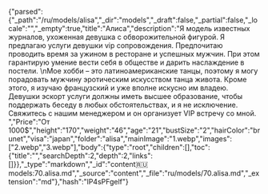 {"parsed":{"_path":"/ru/models/alisa","_dir":"models","_draft":false,"_partial":false,"_locale":"","_empty":true,"title":"Алиса","description":"Я модель известных журналов, ухоженная девушка с обворожительной фигурой. Я предлагаю услуги девушки vip сопровождения. Предпочитаю проводить время за ужином в ресторане и успешных мужчин. При этом гарантирую умение вести себя в обществе и дарить наслаждение в постели. \nМое хобби – это латиноамериканские танцы, поэтому я могу порадовать мужчину эротическим искусством танца живота. Кроме этого, я изучаю французский и уже вполне искусно им владею. Девушки эскорт услуги должны иметь высшее образование, чтобы поддержать беседу в любых обстоятельствах, и я не исключение. Свяжитесь с нашим менеджером и он организует VIP встречу со мной. ","Price":"От 1000$","height":"170","weight":"46","age":"21","bustSize":"2","hairColor":"brunet","visa":"japan","folder":"alisa","mainImage":"1.webp","images":["2.webp","3.webp"],"body":{"type":"root","children":[],"toc":{"title":"","searchDepth":2,"depth":2,"links":[]}},"_type":"markdown","_id":"content:ru:models:70.alisa.md","_source":"content","_file":"ru/models/70.alisa.md","_extension":"md"},"hash":"lP4sPFgelf"}